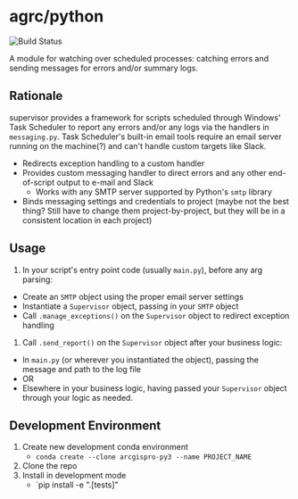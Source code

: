 # agrc/python

![Build Status](https://github.com/agrc/supervisor/workflows/Build%20and%20Test/badge.svg)
<!-- [![codecov](https://codecov.io/gh/agrc/python/branch/main/graph/badge.svg)](https://codecov.io/gh/agrc/python) -->

A module for watching over scheduled processes: catching errors and sending messages for errors and/or summary logs.

## Rationale

supervisor provides a framework for scripts scheduled through Windows' Task Scheduler to report any errors and/or any logs via the handlers in `messaging.py`. Task Scheduler's built-in email tools require an email server running on the machine(?) and can't handle custom targets like Slack.

- Redirects exception handling to a custom handler
- Provides custom messaging handler to direct errors and any other end-of-script output to e-mail and Slack
  - Works with any SMTP server supported by Python's `smtp` library
- Binds messaging settings and credentials to project (maybe not the best thing? Still have to change them project-by-project, but they will be in a consistent location in each project)

## Usage

1. In your script's entry point code (usually `main.py`), before any arg parsing:
  - Create an `SMTP` object using the proper email server settings
  - Instantiate a `Supervisor` object, passing in your `SMTP` object
  - Call `.manage_exceptions()` on the `Supervisor` object to redirect exception handling
1. Call `.send_report()` on the `Supervisor` object after your business logic:
  - In `main.py` (or wherever you instantiated the object), passing the message and path to the log file
  - OR
  - Elsewhere in your business logic, having passed your `Supervisor` object through your logic as needed.

## Development Environment

1. Create new development conda environment
   - `conda create --clone arcgispro-py3 --name PROJECT_NAME`
1. Clone the repo
1. Install in development mode
   - `pip install -e ".[tests]"
